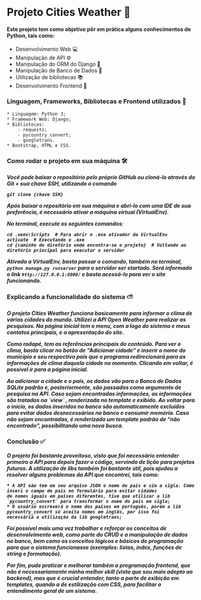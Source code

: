 # Projeto Cities Weather 🚀

<h4>Este projeto tem como objetivo pôr em prática alguns conhecimentos de Python, tais como:</h3>

* Desenvolvimento Web 💻
* Manipulação de API ⚙
* Manipulação do ORM do Django 🐍
* Manipulação de Banco de Dados 🏢
* Utilização de bibliotecas 📚
* Desenvolvimento Frontend 🎨


<h3>Linguagem, Frameworks, Bibliotecas e Frontend utilizados 💼</h3>

```
* Linguagem: Python 3;
* Framework Web: Django;
* Bibliotecas:
    - requests;
    - pycountry_convert;
    - googletrans.
* Bootstrap, HTML e CSS.

````


<h3>Como rodar o projeto em sua máquina 🛠</h3> 

<h5>
Você pode baixar o repositório pelo próprio GitHub ou cloná-lo através do Git + sua chave SSH, utilizando o comando
 
`git clone {chave SSH}` 
    
Após baixar o repositório em sua máquina e abri-lo com uma IDE de sua preferência, é necessário ativar 
a máquina virtual (VirtualEnv). 
<p>No terminal, execute os seguintes comandos: </p> 

    cd .venv\Scripts  # Para abrir o .exe ativador da VirtualEnv
    activate  # Executando o .exe
    cd {caminho do diretório onde encontra-se o projeto}  # Voltando ao diretório principal para executar o servidor
Ativada a VirtualEnv, basta passar o comando, também no terminal, `python manage.py runserver` para o servidor ser startado. Será informado o link 
`http://127.0.0.1:8000/` e basta acessá-lo para ver o site funcionando.
</h5>

<h3>Explicando a funcionalidade do sistema ⛅</h3>

<h5>
<p>O projeto Cities Weather funciona basicamente para informar o clima de várias cidades do mundo. Utilizei a API Open 
Weather para realizar as pesquisas. Na página inicial tem o menu, com a logo do sistema e meus contatos principais, 
e a apresentação do site.</p> 
<p>Como rodapé, tem as referências principais do conteúdo.
Para ver o clima, basta clicar no botão de "Adicionar cidade" e inserir o nome do município e seu respectivo país
que o programa redirecionará para as informações de clima daquela cidade no momento.
Clicando em voltar, é possível ir para a página inicial.</p>
<p>Ao adicionar a cidade e o país, os dados vão para o Banco de Dados SQLite padrão e, posteriormente, são
passados como argumento de pesquisa na API. Caso sejam encontradas informações, as informações são tratadas na 
    `view`
, renderizada no template e exibido. Ao voltar para o início, os dados inseridos no banco são automaticamente excluídos
para evitar dados desnecessários no banco e consumir memória. Caso não sejam encontradas, é renderizado um
template padrão de "não encontrado", possibilitando uma nova busca.</p>
</h5>

<h3>Conclusão ✅</h3>
<h5>
<p>O projeto foi bastante proveitoso, visto que foi necessário entender primeiro a API para depois fazer o código, 
servindo de lição para projetos futuros. A utilização de libs também foi bastante útil, pois ajudou a resolver alguns
problemas da API que encontrei, tais como: </p>
    
    * A API não tem em seu arquivo JSON o nome do país e sim a sigla. Como inseri o campo de país no formulário para evitar cidades 
    de nomes iguais em países diferentes, tive que utilizar a lib `pycountry_convert` para transformar o nome do país em sigla;
    * O usuário escreverá o nome dos países em português, porém a lib pycountry_convert só aceita nomes em inglês, por isso foi
    necessária a utilização da lib googletrans;
   
<p>Foi possível mais uma vez trabalhar e reforçar os conceitos de desenvolvimento web, como parte do CRUD e a manipulação de dados 
no banco, bem como os conceitos lógicos e básicos de programação para que o sistema funcionasse (exemplos: listas, index,
funções de string e formatação).</p>
<p>Por fim, pude praticar e melhorar também a programação frontend, que não é necessariamente minha melhor skill (visto
que sou mais adepto ao backend), mas que é crucial entender, tanto a parte de exibição em templates, quando a de
estilização com CSS, para facilitar o entendimento geral de um sistema.</p>
</h5>
